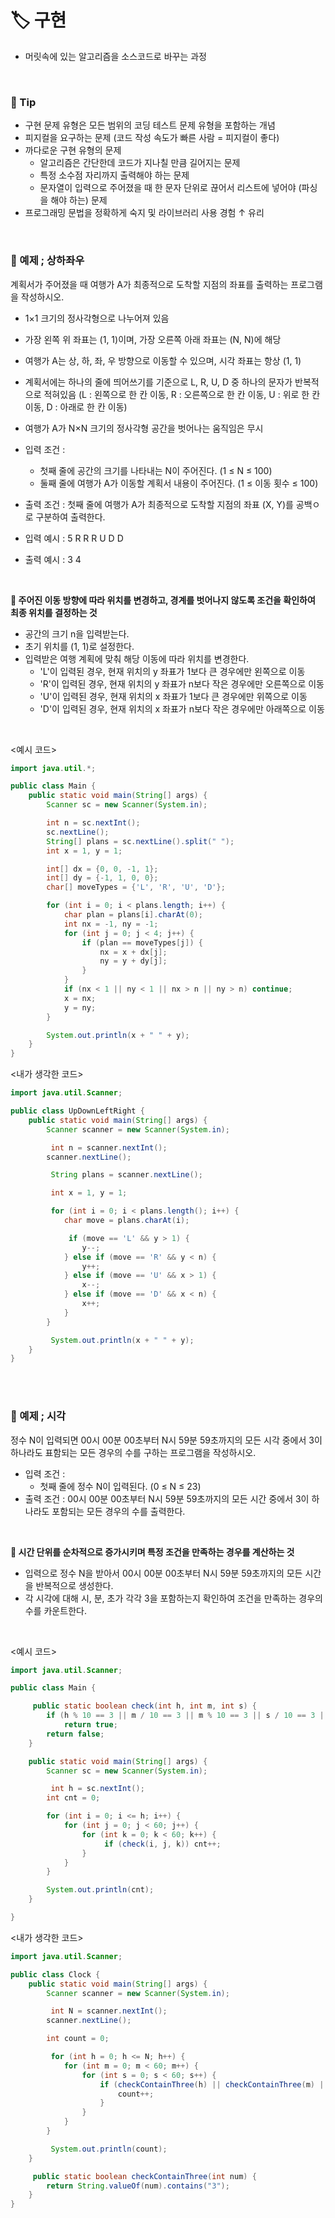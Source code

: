# **🏷️ 구현**

- 머릿속에 있는 알고리즘을 소스코드로 바꾸는 과정
<br/>

### **📌 Tip**

- 구현 문제 유형은 모든 범위의 코딩 테스트 문제 유형을 포함하는 개념
- 피지컬을 요구하는 문제 (코드 작성 속도가 빠른 사람 = 피지컬이 좋다)
- 까다로운 구현 유형의 문제
    - 알고리즘은 간단한데 코드가 지나칠 만큼 길어지는 문제
    - 특정 소수점 자리까지 출력해야 하는 문제
    - 문자열이 입력으로 주어졌을 때 한 문자 단위로 끊어서 리스트에 넣어야 (파싱을 해야 하는) 문제
- 프로그래밍 문법을 정확하게 숙지 및 라이브러리 사용 경험 ↑ 유리
<br/>

### **🚪 예제 ; 상하좌우**
계획서가 주어졌을 때 여행가 A가 최종적으로 도착할 지점의 좌표를 출력하는 프로그램을 작성하시오.

- 1×1 크기의 정사각형으로 나누어져 있음
- 가장 왼쪽 위 좌표는 (1, 1)이며, 가장 오른쪽 아래 좌표는 (N, N)에 해당
- 여행가 A는 상, 하, 좌, 우 방향으로 이동할 수 있으며, 시각 좌표는 항상 (1, 1)
- 계획서에는 하나의 줄에 띄어쓰기를 기준으로 L, R, U, D 중 하나의 문자가 반복적으로 적혀있음
(L : 왼쪽으로 한 칸 이동, R : 오른쪽으로 한 칸 이동, U : 위로 한 칸 이동, D : 아래로 한 칸 이동)
- 여행가 A가 N×N 크기의 정사각형 공간을 벗어나는 움직임은 무시

- 입력 조건 :
    - 첫째 줄에 공간의 크기를 나타내는 N이 주어진다. (1 ≤ N ≤ 100)
    - 둘째 줄에 여행가 A가 이동할 계획서 내용이 주어진다. (1 ≤ 이동 횟수 ≤ 100)
- 출력 조건 : 첫째 줄에 여행가 A가 최종적으로 도착할 지점의 좌표 (X, Y)를 공백ㅇ로 구분하여 출력한다.
- 입력 예시 : 
5
R R R U D D
- 출력 예시 : 3 4
<br/>

**🔑 주어진 이동 방향에 따라 위치를 변경하고, 경계를 벗어나지 않도록 조건을 확인하여 최종 위치를 결정하는 것**

- 공간의 크기 n을 입력받는다.
- 초기 위치를 (1, 1)로 설정한다.
- 입력받은 여행 계획에 맞춰 해당 이동에 따라 위치를 변경한다.
    - 'L'이 입력된 경우, 현재 위치의 y 좌표가 1보다 큰 경우에만 왼쪽으로 이동
    - 'R'이 입력된 경우, 현재 위치의 y 좌표가 n보다 작은 경우에만 오른쪽으로 이동
    - 'U'이 입력된 경우, 현재 위치의 x 좌표가 1보다 큰 경우에만 위쪽으로 이동
    - 'D'이 입력된 경우, 현재 위치의 x 좌표가 n보다 작은 경우에만 아래쪽으로 이동
<br/>

<예시 코드>

```java
import java.util.*;

public class Main {
    public static void main(String[] args) {
        Scanner sc = new Scanner(System.in);

        int n = sc.nextInt();
        sc.nextLine();
        String[] plans = sc.nextLine().split(" ");
        int x = 1, y = 1;

        int[] dx = {0, 0, -1, 1};
        int[] dy = {-1, 1, 0, 0};
        char[] moveTypes = {'L', 'R', 'U', 'D'};

        for (int i = 0; i < plans.length; i++) {
            char plan = plans[i].charAt(0);
            int nx = -1, ny = -1;
            for (int j = 0; j < 4; j++) {
                if (plan == moveTypes[j]) {
                    nx = x + dx[j];
                    ny = y + dy[j];
                }
            }
            if (nx < 1 || ny < 1 || nx > n || ny > n) continue;
            x = nx;
            y = ny;
        }

        System.out.println(x + " " + y);
    }
}
```

<내가 생각한 코드>

```java
import java.util.Scanner;

public class UpDownLeftRight {
    public static void main(String[] args) {
        Scanner scanner = new Scanner(System.in);

         int n = scanner.nextInt();
        scanner.nextLine(); 

         String plans = scanner.nextLine();

         int x = 1, y = 1;

         for (int i = 0; i < plans.length(); i++) {
            char move = plans.charAt(i);

             if (move == 'L' && y > 1) {
                y--;
            } else if (move == 'R' && y < n) {
                y++;
            } else if (move == 'U' && x > 1) {
                x--;
            } else if (move == 'D' && x < n) {
                x++;
            }
        }

         System.out.println(x + " " + y);
    }
}
```
<br/>
<br/>

### **🚪 예제 ; 시각**

정수 N이 입력되면 00시 00분 00초부터 N시 59분 59초까지의 모든 시각 중에서 3이 하나라도 표함되는 모든 경우의 수를 구하는 프로그램을 작성하시오.

- 입력 조건 :
    - 첫째 줄에 정수 N이 입력된다. (0 ≤ N ≤ 23)
- 출력 조건 : 00시 00분 00초부터 N시 59분 59초까지의 모든 시간 중에서 3이 하나라도 포함되는 모든 경우의 수를 출력한다.
<br/>

**🔑 시간 단위를 순차적으로 증가시키며 특정 조건을 만족하는 경우를 계산하는 것**

- 입력으로 정수 N을 받아서 00시 00분 00초부터 N시 59분 59초까지의 모든 시간을 반복적으로 생성한다.
- 각 시각에 대해 시, 분, 초가 각각 3을 포함하는지 확인하여 조건을 만족하는 경우의 수를 카운트한다.
<br/>

<예시 코드>

```java
import java.util.Scanner;

public class Main {

     public static boolean check(int h, int m, int s) {
        if (h % 10 == 3 || m / 10 == 3 || m % 10 == 3 || s / 10 == 3 || s % 10 == 3)
            return true;
        return false;
    }

    public static void main(String[] args) {
        Scanner sc = new Scanner(System.in);

         int h = sc.nextInt();
        int cnt = 0;

        for (int i = 0; i <= h; i++) {
            for (int j = 0; j < 60; j++) {
                for (int k = 0; k < 60; k++) {
                     if (check(i, j, k)) cnt++;
                }
            }
        }

        System.out.println(cnt);
    }

}
```

<내가 생각한 코드>

```java
import java.util.Scanner;

public class Clock {
    public static void main(String[] args) {
        Scanner scanner = new Scanner(System.in);

         int N = scanner.nextInt();
        scanner.nextLine();  

        int count = 0; 

         for (int h = 0; h <= N; h++) {
            for (int m = 0; m < 60; m++) {
                for (int s = 0; s < 60; s++) {
                    if (checkContainThree(h) || checkContainThree(m) || checkContainThree(s)) {
                        count++;
                    }
                }
            }
        }

         System.out.println(count);
    }

     public static boolean checkContainThree(int num) {
        return String.valueOf(num).contains("3");
    }
}
```
